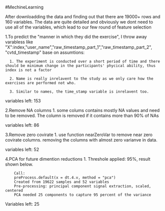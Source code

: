 #MechineLearning

After downloadding the data and finding out that there are 19000+ rows and 160 variables.
The data are quite detailed and obviously we dont need to use all of the variables, which lead to our few round of feature selection
  
  1.To predict the "manner in which they did the exercise", I throw away varabless like "X":index,"user_name","raw_timestamp_part_1","raw_timestamp_part_2", "cvtd_timestamp" base on assumtions:
      
      1. The experiment is conducted over a short period of time and there should be minimum change in the participants' phycical ability, thus index is not a factor
      
      2. Name is really inrelavent to the study as we only care how the exercises are performed not who.
      
      3. Similar to names, the time_stamp variable is inrelavent too.
      
variables left: 153

  2.Remove NA columns
      1. some colums contains mostly NA values and need to be removed. The column is removed if it contains more than 90% of NAs
      
variables left: 86

  3.Remove zero covirate
      1. use function nearZeroVar to remove near zero covirate columns.
         removing the columns with almost zero varianve in data.
         
variables left: 52

  4.PCA for future dimention reductions
      1. Threshole applied: 95%, result shown below.
        
        Call:
        preProcess.default(x = dt.4.v, method = "pca")
        Created from 19622 samples and 52 variables
        Pre-processing: principal component signal extraction, scaled, centered 
        PCA needed 25 components to capture 95 percent of the variance
         
Variables left: 25


